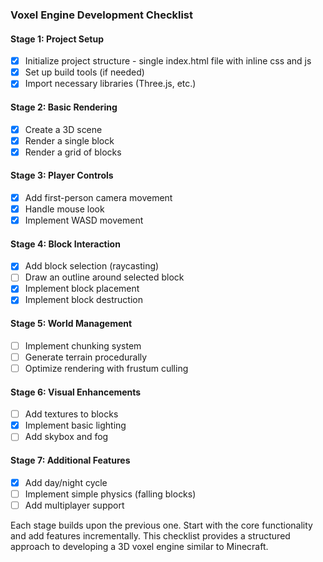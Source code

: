 ### Voxel Engine Development Checklist

#### Stage 1: Project Setup
- [x] Initialize project structure - single index.html file with inline css and js
- [x] Set up build tools (if needed)
- [x] Import necessary libraries (Three.js, etc.)

#### Stage 2: Basic Rendering
- [x] Create a 3D scene
- [x] Render a single block
- [x] Render a grid of blocks

#### Stage 3: Player Controls
- [x] Add first-person camera movement
- [x] Handle mouse look
- [x] Implement WASD movement

#### Stage 4: Block Interaction
- [x] Add block selection (raycasting)
- [ ] Draw an outline around selected block
- [x] Implement block placement
- [x] Implement block destruction

#### Stage 5: World Management
- [ ] Implement chunking system
- [ ] Generate terrain procedurally
- [ ] Optimize rendering with frustum culling

#### Stage 6: Visual Enhancements
- [ ] Add textures to blocks
- [x] Implement basic lighting
- [ ] Add skybox and fog

#### Stage 7: Additional Features
- [x] Add day/night cycle
- [ ] Implement simple physics (falling blocks)
- [ ] Add multiplayer support

Each stage builds upon the previous one. Start with the core functionality and add features incrementally. This checklist provides a structured approach to developing a 3D voxel engine similar to Minecraft.
